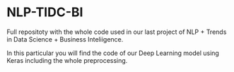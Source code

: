 # NLP-TIDC-BI
Full repositoty with the whole code used in our last project of NLP + Trends in Data Science + Business Inteliigence. 

In this particular you will find the code of our Deep Learning model using Keras including the whole preprocessing.

